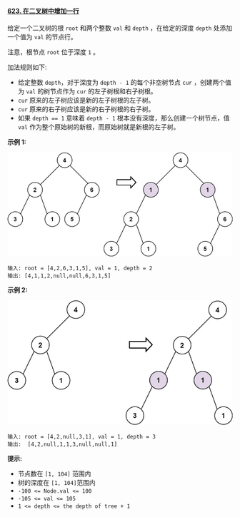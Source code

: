 ﻿#### [623\. 在二叉树中增加一行](https://leetcode.cn/problems/add-one-row-to-tree/)

给定一个二叉树的根 `root` 和两个整数 `val` 和 `depth` ，在给定的深度 `depth` 处添加一个值为 `val` 的节点行。

注意，根节点 `root` 位于深度 `1` 。

加法规则如下:

-   给定整数 `depth`，对于深度为 `depth - 1` 的每个非空树节点 `cur` ，创建两个值为 `val` 的树节点作为 `cur` 的左子树根和右子树根。
-   `cur` 原来的左子树应该是新的左子树根的左子树。
-   `cur` 原来的右子树应该是新的右子树根的右子树。
-   如果 `depth == 1` 意味着 `depth - 1` 根本没有深度，那么创建一个树节点，值 `val` 作为整个原始树的新根，而原始树就是新根的左子树。

**示例 1:**

![](./Question0623.png)

```
输入: root = [4,2,6,3,1,5], val = 1, depth = 2
输出: [4,1,1,2,null,null,6,3,1,5]
```

**示例 2:**

![](./Question0623_2.png)

```
输入: root = [4,2,null,3,1], val = 1, depth = 3
输出:  [4,2,null,1,1,3,null,null,1]

```

**提示:**

-   节点数在 `[1, 104]` 范围内
-   树的深度在 `[1, 104]`范围内
-   `-100 <= Node.val <= 100`
-   `-105 <= val <= 105`
-   `1 <= depth <= the depth of tree + 1`
